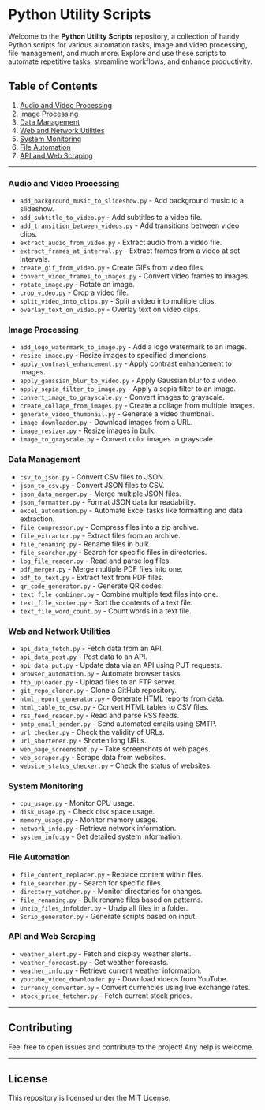 # Python Utility Scripts

Welcome to the **Python Utility Scripts** repository, a collection of handy Python scripts for various automation tasks, image and video processing, file management, and much more. Explore and use these scripts to automate repetitive tasks, streamline workflows, and enhance productivity.

## Table of Contents

1. [Audio and Video Processing](#audio-and-video-processing)
2. [Image Processing](#image-processing)
3. [Data Management](#data-management)
4. [Web and Network Utilities](#web-and-network-utilities)
5. [System Monitoring](#system-monitoring)
6. [File Automation](#file-automation)
7. [API and Web Scraping](#api-and-web-scraping)

---

### Audio and Video Processing

- `add_background_music_to_slideshow.py` - Add background music to a slideshow.
- `add_subtitle_to_video.py` - Add subtitles to a video file.
- `add_transition_between_videos.py` - Add transitions between video clips.
- `extract_audio_from_video.py` - Extract audio from a video file.
- `extract_frames_at_interval.py` - Extract frames from a video at set intervals.
- `create_gif_from_video.py` - Create GIFs from video files.
- `convert_video_frames_to_images.py` - Convert video frames to images.
- `rotate_image.py` - Rotate an image.
- `crop_video.py` - Crop a video file.
- `split_video_into_clips.py` - Split a video into multiple clips.
- `overlay_text_on_video.py` - Overlay text on video clips.

### Image Processing

- `add_logo_watermark_to_image.py` - Add a logo watermark to an image.
- `resize_image.py` - Resize images to specified dimensions.
- `apply_contrast_enhancement.py` - Apply contrast enhancement to images.
- `apply_gaussian_blur_to_video.py` - Apply Gaussian blur to a video.
- `apply_sepia_filter_to_image.py` - Apply a sepia filter to an image.
- `convert_image_to_grayscale.py` - Convert images to grayscale.
- `create_collage_from_images.py` - Create a collage from multiple images.
- `generate_video_thumbnail.py` - Generate a video thumbnail.
- `image_downloader.py` - Download images from a URL.
- `image_resizer.py` - Resize images in bulk.
- `image_to_grayscale.py` - Convert color images to grayscale.

### Data Management

- `csv_to_json.py` - Convert CSV files to JSON.
- `json_to_csv.py` - Convert JSON files to CSV.
- `json_data_merger.py` - Merge multiple JSON files.
- `json_formatter.py` - Format JSON data for readability.
- `excel_automation.py` - Automate Excel tasks like formatting and data extraction.
- `file_compressor.py` - Compress files into a zip archive.
- `file_extractor.py` - Extract files from an archive.
- `file_renaming.py` - Rename files in bulk.
- `file_searcher.py` - Search for specific files in directories.
- `log_file_reader.py` - Read and parse log files.
- `pdf_merger.py` - Merge multiple PDF files into one.
- `pdf_to_text.py` - Extract text from PDF files.
- `qr_code_generator.py` - Generate QR codes.
- `text_file_combiner.py` - Combine multiple text files into one.
- `text_file_sorter.py` - Sort the contents of a text file.
- `text_file_word_count.py` - Count words in a text file.

### Web and Network Utilities

- `api_data_fetch.py` - Fetch data from an API.
- `api_data_post.py` - Post data to an API.
- `api_data_put.py` - Update data via an API using PUT requests.
- `browser_automation.py` - Automate browser tasks.
- `ftp_uploader.py` - Upload files to an FTP server.
- `git_repo_cloner.py` - Clone a GitHub repository.
- `html_report_generator.py` - Generate HTML reports from data.
- `html_table_to_csv.py` - Convert HTML tables to CSV files.
- `rss_feed_reader.py` - Read and parse RSS feeds.
- `smtp_email_sender.py` - Send automated emails using SMTP.
- `url_checker.py` - Check the validity of URLs.
- `url_shortener.py` - Shorten long URLs.
- `web_page_screenshot.py` - Take screenshots of web pages.
- `web_scraper.py` - Scrape data from websites.
- `website_status_checker.py` - Check the status of websites.

### System Monitoring

- `cpu_usage.py` - Monitor CPU usage.
- `disk_usage.py` - Check disk space usage.
- `memory_usage.py` - Monitor memory usage.
- `network_info.py` - Retrieve network information.
- `system_info.py` - Get detailed system information.

### File Automation

- `file_content_replacer.py` - Replace content within files.
- `file_searcher.py` - Search for specific files.
- `directory_watcher.py` - Monitor directories for changes.
- `file_renaming.py` - Bulk rename files based on patterns.
- `Unzip_files_infolder.py` - Unzip all files in a folder.
- `Scrip_generator.py` - Generate scripts based on input.

### API and Web Scraping

- `weather_alert.py` - Fetch and display weather alerts.
- `weather_forecast.py` - Get weather forecasts.
- `weather_info.py` - Retrieve current weather information.
- `youtube_video_downloader.py` - Download videos from YouTube.
- `currency_converter.py` - Convert currencies using live exchange rates.
- `stock_price_fetcher.py` - Fetch current stock prices.

---

## Contributing

Feel free to open issues and contribute to the project! Any help is welcome.

---

## License

This repository is licensed under the MIT License.
